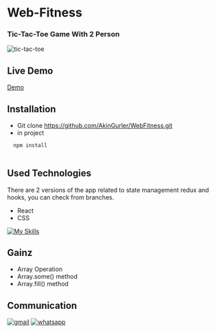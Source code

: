 # Web-Fitness
### Tic-Tac-Toe Game With 2 Person


![tic-tac-toe](https://user-images.githubusercontent.com/99674716/186444412-80f77a72-3e1a-4628-a253-74494f151b90.gif)

## Live Demo
[Demo](https://fitnessclubdemo.netlify.app/)




## Installation 

* Git clone https://github.com/AkinGurler/WebFitness.git
* in project
```bash 
  npm install 
  
```


## Used Technologies
There are 2 versions of the app related to state management redux and hooks, you can check from branches.

* React
* CSS 

[![My Skills](https://skills.thijs.gg/icons?i=react,css&theme=light)](https://skills.thijs.gg)

## Gainz
* Array Operation
* Array.some() method
* Array.fill() method


## Communication

[![gmail](https://user-images.githubusercontent.com/99674716/185644867-49abb98d-3901-4011-ad5f-0b2d90bf024e.png)](mailto:akingurler.b@gmail.com)
[![whatsapp](https://user-images.githubusercontent.com/99674716/185643726-5f3fb3f2-bd11-4cd1-baf4-16cd6dae9d3b.png)](http://api.whatsapp.com/send?phone=905534600027)
